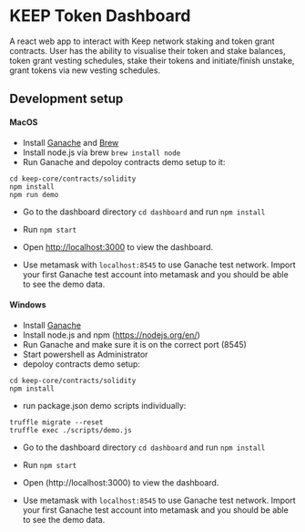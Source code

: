 # KEEP Token Dashboard

A react web app to interact with Keep network staking and token grant contracts.
User has the ability to visualise their token and stake balances, token grant vesting schedules, stake their tokens and initiate/finish unstake, grant tokens via new vesting schedules.

## Development setup

#### MacOS

* Install [Ganache](http://truffleframework.com/ganache/) and [Brew](https://brew.sh/)
* Install node.js via brew `brew install node`
* Run Ganache and depoloy contracts demo setup to it:

```
cd keep-core/contracts/solidity
npm install
npm run demo
```

* Go to the dashboard directory `cd dashboard` and run `npm install`

* Run `npm start`

* Open [http://localhost:3000](http://localhost:3000) to view the dashboard.

* Use metamask with `localhost:8545` to use Ganache test network. Import your first Ganache test account into metamask and you should be able to see the demo data.

#### Windows

* Install [Ganache](https://github.com/trufflesuite/ganache/releases)
* Install node.js and npm (https://nodejs.org/en/)
* Run Ganache and make sure it is on the correct port (8545)
* Start powershell as Administrator
* depoloy contracts demo setup:

```
cd keep-core/contracts/solidity
npm install
```
* run package.json demo scripts individually:
```
truffle migrate --reset
truffle exec ./scripts/demo.js
```
* Go to the dashboard directory `cd dashboard` and run `npm install`

* Run `npm start`

* Open (http://localhost:3000) to view the dashboard.

* Use metamask with `localhost:8545` to use Ganache test network. Import your first Ganache test account into metamask and you should be able to see the demo data.
